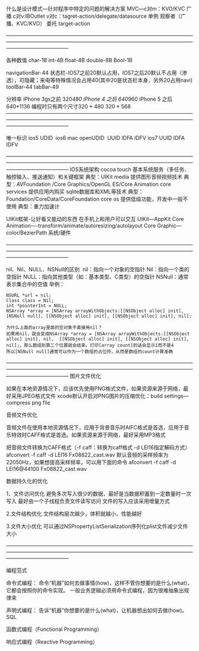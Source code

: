 

什么是设计模式—针对程序中特定的问题的解决方案
MVC—c对m：KVO/KVC 广播  c对v:IBOutlet v对c：tagret-action/delegate/datasource
单例
观察者（广播、KVC/KVO）
委托
target-action

————————————————————————————————————————————————————————————————————————————————————


各种数值
char-1B
int-4B
float-4B
double-8B
Bool-1B

navigationBar-44
状态栏-IOS7之前20默认占用，IOS7之后20默认不占用（渗透），可隐藏；来电等特殊情况会占用40(其中20是状态栏本身，另外20占用navi)
toolBar-44
tabBar-49

分辨率
iPhone 3gs之前	320*480
iPhone 4 之后	640*960
iPhone 5 之后	640*1136
编程时只有两个尺寸320 * 480 320 * 568
————————————————————————————————————————————————————————————————————————————————————

唯一标识
ios5 UDID 
ios6 mac openUDID  UUID IDFA IDFV
ios7 UUID IDFA IDFV

————————————————————————————————————————————————————————————————————————————————————
IOS系统架构
cocoa touch 基本系统服务（多任务、触控输入、推送通知）和关键框架 典型：UIKit
media 提供图形音频视频技术 典型：AVFoundation /Core Graphics/OpenGL ES/Core Animation
core services 提供应用内购买 sqlite数据库和XML等技术 典型：Foundation/CoreData/CoreFoundation
core os 提供低级功能，开发中一般不使用 典型：重力加速计

UIKit框架-让好看又能动的东西 在手机上和用户可以交互
UIKit—AppKit
Core Animation—-transform/animate/autoresizing/autolayout
Core Graphic—color/BezierPath
系统/硬件

————————————————————————————————————————————————————————————————————————————————————

 nil、Nil、NULL、NSNull的区别 
 nil：指向一个对象的空指针
 Nil：指向一个类的空指针
 NULL：指向其他类型（如：基本类型、C类型）的空指针
 NSNull：通常表示集合中的空值
 举例：
 ```
 NSURL *url = nil;
 Class class = Nil;
 int *pointerInt = NULL;
 NSArray *array = [NSArray arrayWithObjects:[[NSObject alloc] init], [NSNull null], [[NSObject alloc] init], [[NSObject alloc] init], nil];
 
 为什么上面的array里面的空对象不直接用nil？
 如果用nil，就会变成NSArray *array = [NSArray arrayWithObjects:[[NSObject alloc] init], nil,  [[NSObject alloc] init], [[NSObject alloc] init], nil];，那么数组到第二个位置就会结束。打印[array count]的话会显示1而不是4
 所以[NSNull null]通常可以作为一个数组的占位符，从而是数组的count计算准确
 ```

————————————————————————————————————————————————————————————————————————————————————
 图片文件优化


 如果在本地资源情况下，应该优先使用PNG格式文件，如果资源来源于网络，最好采用JPEG格式文件
 xcode默认开启对PNG图片的压缩优化：build settings—compress png file



 音频文件优化

 音频文件在使用本地资源情况下，应用于背景音乐时AIFC格式是首选，应用于音乐特效时CAFF格式是首选。如果资源来源于网络，最好采用MP3格式

 把音频文件转换为CAFF格式（-f caff：转换为caff格式 -d LEI16指定解码方式）
 afconvert -f caff -d LEI16 Fx08822_cast.wav
 默认音频的采样频率为22050Hz，如果想提高采样频率，可以用下面的命令
 afconvert -f caff -d LEI16@44100 Fx08822_cast.wav


 数据持久化的优化


 1、文件访问优化
 避免多次写入很少的数据，最好是当数据积蓄到一定数量时一次写入
 最好由一个子线程负责文件读写访问
 文件的写入应该采用增量方式

 2.文件结构优化
 文件结构层次越少，体积就越小，性能越好

 3.文件大小优化
 可以通过NSPropertyListSerialization序列化plist文件减少文件大小


 ————————————————————————————————————————————————————————————————————————————————————

编程范式

命令式编程：
命令“机器”如何去做事情(how)，这样不管你想要的是什么(what)，它都会按照你的命令实现。
一般业务逻辑必须用命令式编程，因为很难抽象出规律来

声明式编程：
告诉“机器”你想要的是什么(what)，让机器想出如何去做(how)。
SQL

函数式编程（Functional Programming）

响应式编程（Reactive Programming）
